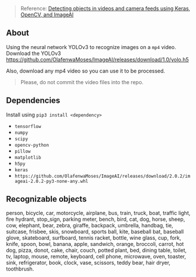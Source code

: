 > Reference: [Detecting objects in videos and camera feeds using Keras, OpenCV, and ImageAI](https://heartbeat.fritz.ai/detecting-objects-in-videos-and-camera-feeds-using-keras-opencv-and-imageai-c869fe1ebcdb)

## About

Using the neural network YOLOv3 to recognize images on a `mp4` video.
Download the YOLOv3
https://github.com/OlafenwaMoses/ImageAI/releases/download/1.0/yolo.h5

Also, download any mp4 video so you can use it to be processed.
> Please, do not commit the video files into the repo.

## Dependencies

Install using `pip3 install <dependency>`

- `tensorflow`
- `numpy`
- `scipy`
- `opencv-python`
- `pillow`
- `matplotlib`
- `h5py`
- `keras`
- `https://github.com/OlafenwaMoses/ImageAI/releases/download/2.0.2/imageai-2.0.2-py3-none-any.whl`

## Recognizable objects

person, bicycle, car, motorcycle, airplane, bus, train, truck, boat, traffic light, fire hydrant, stop_sign, parking meter, bench, bird, cat, dog, horse, sheep, cow, elephant, bear, zebra, giraffe, backpack, umbrella, handbag, tie, suitcase, frisbee, skis, snowboard, sports ball, kite, baseball bat, baseball glove, skateboard, surfboard, tennis racket, bottle, wine glass, cup, fork, knife, spoon, bowl, banana, apple, sandwich, orange, broccoli, carrot, hot dog, pizza, donot, cake, chair, couch, potted plant, bed, dining table, toilet, tv, laptop, mouse, remote, keyboard, cell phone, microwave, oven, toaster, sink, refrigerator, book, clock, vase, scissors, teddy bear, hair dryer, toothbrush.
